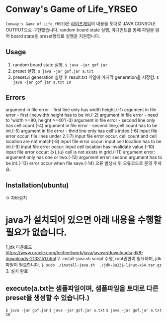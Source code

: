 Conway's Game of Life_YRSEO
=========

`Conway's Game of Life_YRSEO`은 [라이프게임](https://ko.wikipedia.org/wiki/%EB%9D%BC%EC%9D%B4%ED%94%84_%EA%B2%8C%EC%9E%84)의 내용을 토대로 JAVA CONSOLE OUTPUT으로 구현했습니다. random board state 실행, 아규먼트를 통해 파일을 읽어 board state을 preset형태로 실행을 지원합니다. 

## Usage

1. random board state 실행.
`$ java -jar gof.jar`
2. preset 실행.
`$ java -jar gof.jar a.txt`
3. preset과 generation 실행 후 result.txt 파일에 마지막 generation을 저장함.
`$ java -jar gof.jar a.txt 10`

## Errors

argument in file error - first line only has width height.(-1)
argument in file error - first line,width height has to be int.(-2)
argument in file error - need to 'width >=80, height >=40'(-3)
argument in file error - second line only has cell count.(-4)
argument in file error - second line,cell count has to be int.(-5)
argument in file error - thrid line only has cell's index.(-6)
input file error occur. file lines under 2.(-7)
input file error occur. cell count and cell location are not match(-8)
input file error occur: input cell location has to be int.(-9)
input file error occur: input cell location has invalidate value.(-10)
input file error occur: {x},{u} cell is not exists in grid.(-11)
argument error: argument only has one or two.(-12)
argument error: second argument has to be int.(-13)
error occur when file save.(-14)
오류 발생시 위 오류코드로 문의 주세요.

## Installation(ubuntu)

ㅇ 자바설치
# java가 설치되어 있으면 아래 내용을 수행할 필요가 없습니다.
1.jdk 다운로드
https://www.oracle.com/technetwork/java/javase/downloads/jdk8-downloads-2133151.html
2. install-java.sh script 수행, root권한이 필요하며, jdk파일이 필요합니다.
`$ sudo ./install-java.sh  ./jdk-8u231-linux-x64.tar.gz`
3. 설치 완료

## execute(a.txt는 샘플파일이며, 샘플파일을 토대로 다른 preset을 생성할 수 있습니다.)
`$ java -jar gof.jar`
`$ java -jar gof.jar a.txt`
`$ java -jar gof.jar a.txt 10`
